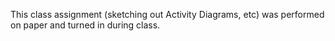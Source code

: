 This class assignment (sketching out Activity Diagrams, etc) was performed on paper and turned in during class.
